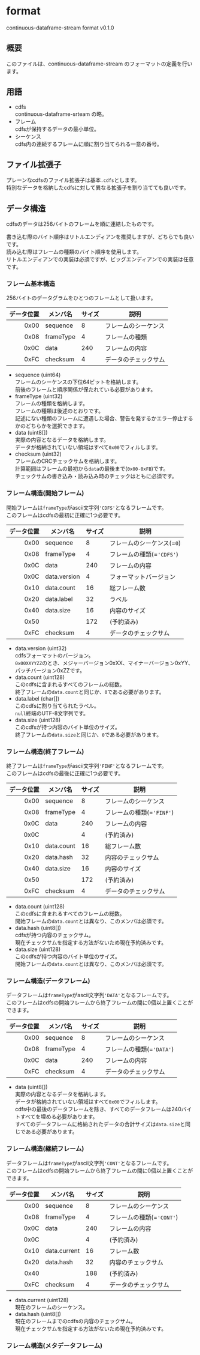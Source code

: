 # format

continuous-dataframe-stream format v0.1.0

## 概要

このファイルは、continuous-dataframe-stream のフォーマットの定義を行います。  

## 用語

- cdfs  
  continuous-dataframe-srteam の略。  
- フレーム  
  cdfsが保持するデータの最小単位。  
- シーケンス  
  cdfs内の連続するフレームに順に割り当てられる一意の番号。

## ファイル拡張子

プレーンなcdfsのファイル拡張子は基本`.cdfs`とします。  
特別なデータを格納したcdfsに対して異なる拡張子を割り当てても良いです。  

## データ構造

cdfsのデータは256バイトのフレームを順に連結したものです。  

書き込む際のバイト順序はリトルエンディアンを推奨しますが、どちらでも良いです。  
読み込む際はフレームの種類のバイト順序を使用します。  
リトルエンディアンでの実装は必須ですが、ビッグエンディアンでの実装は任意です。  

### フレーム基本構造

256バイトのデータグラムをひとつのフレームとして扱います。  

|データ位置|メンバ名 |サイズ|説明
|---------:|---------|------|----
|      0x00|sequence |8     |フレームのシーケンス
|      0x08|frameType|4     |フレームの種類
|      0x0C|data     |240   |フレームの内容
|      0xFC|checksum |4     |データのチェックサム

- sequence (uint64)  
  フレームのシーケンスの下位64ビットを格納します。  
  前後のフレームと順序関係が保たれている必要があります。  
- frameType (uint32)  
  フレームの種類を格納します。  
  フレームの種類は後述のとおりです。  
  記述にない種類のフレームに遭遇した場合、警告を発するかエラー停止するかのどちらかを選択できます。
- data (uint8[])  
  実際の内容となるデータを格納します。  
  データが格納されていない領域はすべて`0x00`でフィルします。  
- checksum (uint32)  
  フレームのCRCチェックサムを格納します。  
  計算範囲はフレームの最初から`data`の最後まで(`0x00-0xFB`)です。  
  チェックサムの書き込み・読み込み時のチェックはともに必須です。  

### フレーム構造(開始フレーム)

開始フレームは`frameType`がascii文字列`'CDFS'`となるフレームです。  
このフレームはcdfsの最初に正確に1つ必要です。  

|データ位置|メンバ名    |サイズ|説明
|---------:|------------|------|----
|      0x00|sequence    |8     |フレームのシーケンス(=`0`)
|      0x08|frameType   |4     |フレームの種類(=`'CDFS'`)
|      0x0C|data        |240   |フレームの内容
|      0x0C|data.version|4     |フォーマットバージョン
|      0x10|data.count  |16    |総フレーム数
|      0x20|data.label  |32    |ラベル
|      0x40|data.size   |16    |内容のサイズ
|      0x50|            |172   |(予約済み)
|      0xFC|checksum    |4     |データのチェックサム

- data.version (uint32)  
  cdfsフォーマットのバージョン。  
  `0x00XXYYZZ`のとき、メジャーバージョン0xXX、マイナーバージョン0xYY、パッチバージョン0xZZです。  
- data.count (uint128)  
  このcdfsに含まれるすべてのフレームの総数。  
  終了フレームの`data.count`と同じか、`0`である必要があります。  
- data.label (char[])  
  このcdfsに割り当てられたラベル。  
  `null`終端のUTF-8文字列です。  
- data.size (uint128)  
  このcdfsが持つ内容のバイト単位のサイズ。  
  終了フレームの`data.size`と同じか、`0`である必要があります。  

### フレーム構造(終了フレーム)

終了フレームは`frameType`がascii文字列`'FINF'`となるフレームです。  
このフレームはcdfsの最後に正確に1つ必要です。  

|データ位置|メンバ名  |サイズ|説明
|---------:|----------|------|----
|      0x00|sequence  |8     |フレームのシーケンス
|      0x08|frameType |4     |フレームの種類(=`'FINF'`)
|      0x0C|data      |240   |フレームの内容
|      0x0C|          |4     |(予約済み)
|      0x10|data.count|16    |総フレーム数
|      0x20|data.hash |32    |内容のチェックサム
|      0x40|data.size |16    |内容のサイズ
|      0x50|          |172   |(予約済み)
|      0xFC|checksum  |4     |データのチェックサム

- data.count (uint128)  
  このcdfsに含まれるすべてのフレームの総数。  
  開始フレームの`data.count`とは異なり、このメンバは必須です。  
- data.hash (uint8[])  
  cdfsが持つ内容のチェックサム。  
  現在チェックサムを指定する方法がないため現在予約済みです。  
- data.size (uint128)  
  このcdfsが持つ内容のバイト単位のサイズ。  
  開始フレームの`data.count`とは異なり、このメンバは必須です。  

### フレーム構造(データフレーム)

データフレームは`frameType`がascii文字列`'DATA'`となるフレームです。  
このフレームはcdfsの開始フレームから終了フレームの間に0個以上置くことができます。  

|データ位置|メンバ名 |サイズ|説明
|---------:|---------|------|----
|      0x00|sequence |8     |フレームのシーケンス
|      0x08|frameType|4     |フレームの種類(=`'DATA'`)
|      0x0C|data     |240   |フレームの内容
|      0xFC|checksum |4     |データのチェックサム

- data (uint8[])  
  実際の内容となるデータを格納します。  
  データが格納されていない領域はすべて`0x00`でフィルします。  
  cdfs中の最後のデータフレームを除き、すべてのデータフレームは240バイトすべてを埋める必要があります。  
  すべてのデータフレームに格納されたデータの合計サイズは`data.size`と同じである必要があります。  

### フレーム構造(継続フレーム)

データフレームは`frameType`がascii文字列`'CONT'`となるフレームです。  
このフレームはcdfsの開始フレームから終了フレームの間に0個以上置くことができます。  

|データ位置|メンバ名    |サイズ|説明
|---------:|------------|------|----
|      0x00|sequence    |8     |フレームのシーケンス
|      0x08|frameType   |4     |フレームの種類(=`'CONT'`)
|      0x0C|data        |240   |フレームの内容
|      0x0C|            |4     |(予約済み)
|      0x10|data.current|16    |フレーム数
|      0x20|data.hash   |32    |内容のチェックサム
|      0x40|            |188   |(予約済み)
|      0xFC|checksum    |4     |データのチェックサム

- data.current (uint128)  
  現在のフレームのシーケンス。  
- data.hash (uint8[])  
  現在のフレームまでのcdfsの内容のチェックサム。  
  現在チェックサムを指定する方法がないため現在予約済みです。  

### フレーム構造(メタデータフレーム)
